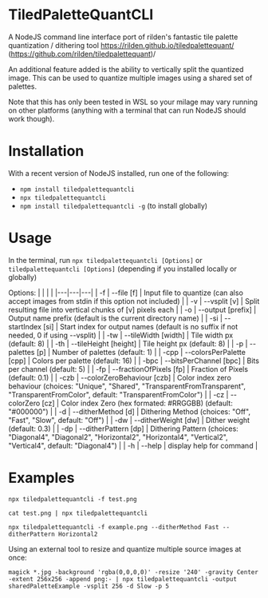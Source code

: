 # TiledPaletteQuantCLI

A NodeJS command line interface port of rilden's fantastic tile palette quantization / dithering tool https://rilden.github.io/tiledpalettequant/ (https://github.com/rilden/tiledpalettequant)/

An additional feature added is the ability to vertically split the quantized image. This can be used to quantize multiple images using a shared set of palettes.

Note that this has only been tested in WSL so your milage may vary running on other platforms (anything with a terminal that can run NodeJS should work though). 

# Installation
With a recent version of NodeJS installed, run one of the following:
- `npm install tiledpalettequantcli`
- `npx tiledpalettequantcli`
- `npm install tiledpalettequantcli -g` (to install globally)

# Usage
In the terminal, run `npx tiledpalettequantcli [Options]` or `tiledpalettequantcli [Options]` (depending if you installed locally or globally)

Options:
|   |   |   |
|---|---|---|
| -f | --file [f] | Input file to quantize (can also accept images from stdin if this option not included) |
|  -v | --vsplit [v]                 |  Split resulting file into vertical chunks of [v] pixels each |
|  -o | --output [prefix]            |  Output name prefix (default is the current directory name) |
|  -si | --startIndex [si]                 |  Start index for output names (default is no suffix if not needed, 0 if using --vsplit) |
|  -tw | --tileWidth [width]         |  Tile width px (default: 8) |
|  -th | --tileHeight [height]       |  Tile height px (default: 8) |
|  -p | --palettes [p]               |  Number of palettes (default: 1) |
|  -cpp | --colorsPerPalette [cpp]   |  Colors per palette (default: 16) |
|  -bpc | --bitsPerChannel [bpc]     |  Bits per channel (default: 5) |
|  -fp | --fractionOfPixels [fp]     |  Fraction of Pixels (default: 0.1) |
|  -czb | --colorZeroBehaviour [czb] |  Color index zero behaviour (choices: "Unique", "Shared", "TransparentFromTransparent", "TransparentFromColor", default: "TransparentFromColor") |
|  -cz | --colorZero [cz]            |  Color index Zero (hex formated: #RRGGBB) (default: "#000000") |
|  -d | --ditherMethod [d]           |  Dithering Method (choices: "Off", "Fast", "Slow", default: "Off") |
|  -dw | --ditherWeight [dw]         |  Dither weight (default: 0.3) |
|  -dp | --ditherPattern [dp]        |  Dithering Pattern (choices: "Diagonal4", "Diagonal2", "Horizontal2", "Horizontal4", "Vertical2", "Vertical4", default: "Diagonal4") |
|  -h | --help                       |  display help for command |



# Examples


`npx tiledpalettequantcli -f test.png`

`cat test.png | npx tiledpalettequantcli`

`npx tiledpalettequantcli -f example.png --ditherMethod Fast --ditherPattern Horizontal2`


Using an external tool to resize and quantize multiple source images at once:

`magick *.jpg -background 'rgba(0,0,0,0)' -resize '240' -gravity Center -extent 256x256 -append png:- | npx tiledpalettequantcli -output sharedPaletteExample -vsplit 256 -d Slow -p 5`

